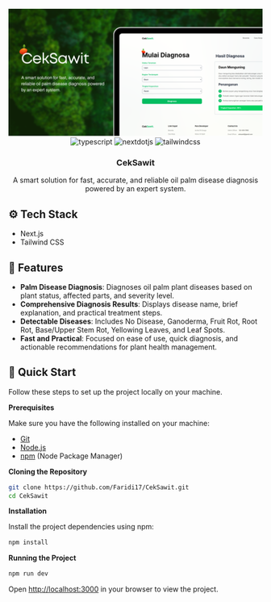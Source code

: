 <div align="center">
  <br />
    <a href="https://youtu.be/cuzw4vL1z5E?feature=shared" target="_blank">
      <img src="/img/preview.png" alt="Project Banner">
    </a>
  <br />

  <div>
    <img src="https://img.shields.io/badge/-Typescript-black?style=for-the-badge&logoColor=white&logo=typescript&color=3178C6" alt="typescript" />
    <img src="https://img.shields.io/badge/-Next_JS-black?style=for-the-badge&logoColor=white&logo=nextdotjs&color=000000" alt="nextdotjs" />
    <img src="https://img.shields.io/badge/-Tailwind_CSS-black?style=for-the-badge&logoColor=white&logo=tailwindcss&color=06B6D4" alt="tailwindcss" />
  </div>

  <h3 align="center">CekSawit</h3>

   <div align="center">
     A smart solution for fast, accurate, and reliable oil palm disease diagnosis powered by an expert system.
    </div>
</div>



## <a name="tech-stack">⚙️ Tech Stack</a>

- Next.js
- Tailwind CSS

## <a name="features">🔋 Features</a>

- **Palm Disease Diagnosis**: Diagnoses oil palm plant diseases based on plant status, affected parts, and severity level.  
- **Comprehensive Diagnosis Results**: Displays disease name, brief explanation, and practical treatment steps.  
- **Detectable Diseases**: Includes No Disease, Ganoderma, Fruit Rot, Root Rot, Base/Upper Stem Rot, Yellowing Leaves, and Leaf Spots.  
- **Fast and Practical**: Focused on ease of use, quick diagnosis, and actionable recommendations for plant health management.

## <a name="quick-start">🤸 Quick Start</a>

Follow these steps to set up the project locally on your machine.

**Prerequisites**

Make sure you have the following installed on your machine:

- [Git](https://git-scm.com/)
- [Node.js](https://nodejs.org/en)
- [npm](https://www.npmjs.com/) (Node Package Manager)

**Cloning the Repository**

```bash
git clone https://github.com/Faridi17/CekSawit.git
cd CekSawit
```

**Installation**

Install the project dependencies using npm:

```bash
npm install
```

**Running the Project**

```bash
npm run dev
```

Open [http://localhost:3000](http://localhost:3000) in your browser to view the project.
